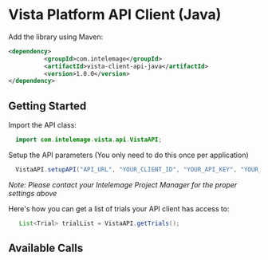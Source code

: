 # Vista Platform API Client (Java)

Add the library using Maven:
```xml
<dependency>
          <groupId>com.intelemage</groupId>
          <artifactId>vista-client-api-java</artifactId>
          <version>1.0.0</version>
</dependency>
```

## Getting Started

Import the API class:
```java
  import com.intelemage.vista.api.VistaAPI;
```

Setup the API parameters (You only need to do this once per application)
```java
  VistaAPI.setupAPI("API_URL", "YOUR_CLIENT_ID", "YOUR_API_KEY", "YOUR_APP_NAME", "YOUR_APP_VERSION");
```

<i>Note: Please contact your Intelemage Project Manager for the proper settings above</i>

Here's how you can get a list of trials your API client has access to:
```java  
   List<Trial> trialList = VistaAPI.getTrials();
```


## Available Calls

